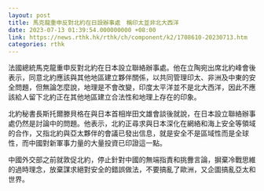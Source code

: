 ```yaml
---
layout: post
title: 馬克龍重申反對北約在日設辦事處　稱印太並非北大西洋
date: 2023-07-13 01:39:54.000000000 +08:00
link: https://news.rthk.hk/rthk/ch/component/k2/1708610-20230713.htm
categories: rthk
---
```


法國總統馬克龍重申反對北約在日本設立聯絡辦事處。他在立陶宛出席北約峰會後表示，同意北約應該與其他地區建立夥伴關係，以共同管理印太、非洲及中東的安全問題，但無論怎麼說，地理是不會改變，印度太平洋並不是北大西洋，因此不應該給人留下北約正在其他地區建立合法性和地理上存在的印象。

北約秘書長斯托爾滕貝格在與日本首相岸田文雄會談後就說，在日本設立聯絡辦事處仍然是討論中的問題。他表示，北約正尋求與日本深化在網絡和海上安全等領域的合作，又指北約與亞太夥伴的會議已發出信息，就是安全不是區域性而是全球性，而中國對新軍事力量的大量投資已印證這一點。

中國外交部之前就敦促北約，停止針對中國的無端指責和挑釁言論，摒棄冷戰思維的過時理念，放棄謀求絕對安全的錯誤做法，不要搞亂了歐洲，又企圖搞亂亞太和世界。
